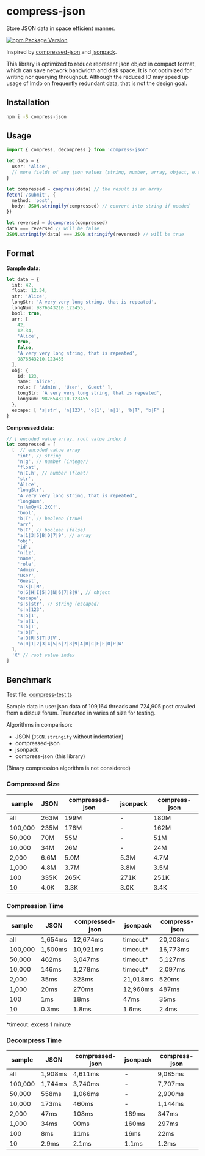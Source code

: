 # compress-json

Store JSON data in space efficient manner.

[![npm Package Version](https://img.shields.io/npm/v/compress-json.svg?maxAge=2592000)](https://www.npmjs.com/package/compress-json)

Inspired by [compressed-json](https://github.com/okunishinishi/node-compressed-json) and [jsonpack](https://github.com/rgcl/jsonpack).

This library is optimized to reduce represent json object in compact format, which can save network bandwidth and disk space.
It is not optimized for writing nor querying throughput.
Although the reduced IO may speed up usage of lmdb on frequently redundant data, that is not the design goal.

## Installation
```bash
npm i -S compress-json
```

## Usage
```typescript
import { compress, decompress } from 'compress-json'

let data = { 
  user: 'Alice',
  // more fields of any json values (string, number, array, object, e.t.c.)
}

let compressed = compress(data) // the result is an array
fetch('/submit', {
  method: 'post',
  body: JSON.stringify(compressed) // convert into string if needed
})

let reversed = decompress(compressed)
data === reversed // will be false
JSON.stringify(data) === JSON.stringify(reversed) // will be true
```

## Format
**Sample data**:
```typescript
let data = {
  int: 42,
  float: 12.34,
  str: 'Alice',
  longStr: 'A very very long string, that is repeated',
  longNum: 9876543210.123455,
  bool: true,
  arr: [
    42,
    12.34,
    'Alice',
    true,
    false,
    'A very very long string, that is repeated',
    9876543210.123455
  ],
  obj: {
    id: 123,
    name: 'Alice',
    role: [ 'Admin', 'User', 'Guest' ],
    longStr: 'A very very long string, that is repeated',
    longNum: 9876543210.123455
  },
  escape: [ 's|str', 'n|123', 'o|1', 'a|1', 'b|T', 'b|F' ]
}
```

**Compressed data**:
```typescript
// [ encoded value array, root value index ]
let compressed = [
  [  // encoded value array
    'int', // string
    'n|g', // number (integer)
    'float',
    'n|C.h', // number (float)
    'str',
    'Alice',
    'longStr',
    'A very very long string, that is repeated',
    'longNum',
    'n|AmOy42.2KCf',
    'bool',
    'b|T', // boolean (true)
    'arr',
    'b|F', // boolean (false)
    'a|1|3|5|B|D|7|9', // array
    'obj',
    'id',
    'n|1z',
    'name',
    'role',
    'Admin',
    'User',
    'Guest',
    'a|K|L|M',
    'o|G|H|I|5|J|N|6|7|8|9', // object
    'escape',
    's|s|str', // string (escaped)
    's|n|123',
    's|o|1',
    's|a|1',
    's|b|T',
    's|b|F',
    'a|Q|R|S|T|U|V',
    'o|0|1|2|3|4|5|6|7|8|9|A|B|C|E|F|O|P|W'
  ],
  'X' // root value index
]
```

## Benchmark

Test file: [compress-test.ts](./test/compress-test.ts)

Sample data in use: json data of 109,164 threads and 724,905 post crawled from a discuz forum. Truncated in varies of size for testing.

Algorithms in comparison:
- JSON  (`JSON.stringify` without indentation)
- compressed-json
- jsonpack
- compress-json (this library)

(Binary compression algorithm is not considered)

### Compressed Size
| sample  | JSON | compressed-json | jsonpack | **compress-json** |
|---|---|---|---|---|
|     all | 263M | 199M |    - | 180M |
| 100,000 | 235M | 178M |    - | 162M |
|  50,000 |  70M |  55M |    - |  51M |
|  10,000 |  34M |  26M |    - |  24M |
|   2,000 | 6.6M | 5.0M | 5.3M | 4.7M |
|   1,000 | 4.8M | 3.7M | 3.8M | 3.5M |
|     100 | 335K | 265K | 271K | 251K |
|      10 | 4.0K | 3.3K | 3.0K | 3.4K |

### Compression Time
| sample  | JSON | compressed-json | jsonpack | **compress-json** |
|---|---|---|---|---|
|     all | 1,654ms | 12,674ms | timeout* | 20,208ms |
| 100,000 | 1,500ms | 10,921ms | timeout* | 16,773ms |
|  50,000 |   462ms |  3,047ms | timeout* |  5,127ms |
|  10,000 |   146ms |  1,278ms | timeout* |  2,097ms |
|   2,000 |    35ms |    328ms | 21,018ms |    520ms |
|   1,000 |    20ms |    270ms | 12,960ms |    487ms |
|     100 |     1ms |     18ms |     47ms |     35ms |
|      10 |   0.3ms |    1.8ms |    1.6ms |    2.4ms |

*timeout: excess 1 minute

### Decompress Time
| sample  | JSON | compressed-json | jsonpack | **compress-json** |
|---|---|---|---|---|
|     all | 1,908ms | 4,611ms |     - | 9,085ms |
| 100,000 | 1,744ms | 3,740ms |     - | 7,707ms |
|  50,000 |   558ms | 1,066ms |     - | 2,900ms |
|  10,000 |   173ms |   460ms |     - | 1,144ms |
|   2,000 |    47ms |   108ms | 189ms |   347ms |
|   1,000 |    34ms |    90ms | 160ms |   297ms |
|     100 |     8ms |    11ms |  16ms |    22ms |
|      10 |   2.9ms |   2.1ms | 1.1ms |   1.2ms |

